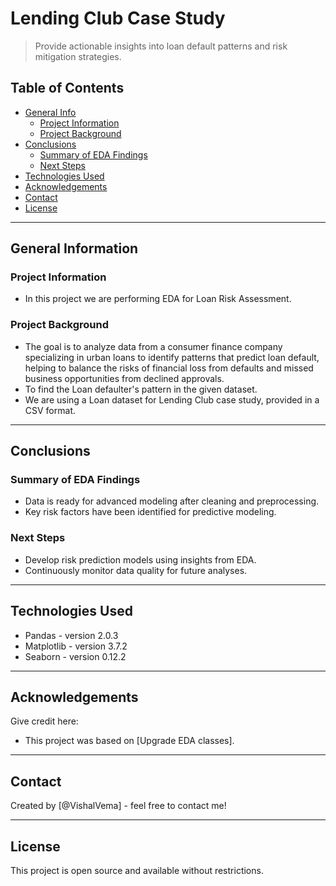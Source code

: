 # Lending Club Case Study 
> Provide actionable insights into loan default patterns and risk mitigation strategies.

## Table of Contents

- [General Info](#general-information)
  - [Project Information](#project-information)
  - [Project Background](#project-background)
- [Conclusions](#conclusions)
  - [Summary of EDA Findings](#summary-of-eda-findings)
  - [Next Steps](#next-steps)
- [Technologies Used](#technologies-used)
- [Acknowledgements](#acknowledgements)
- [Contact](#contact)
- [License](#license)

---

## General Information

### Project Information
- In this project we are performing EDA for Loan Risk Assessment.

### Project Background
- The goal is to analyze data from a consumer finance company specializing in urban loans to identify patterns that predict loan default, helping to balance the risks of financial loss from defaults and missed business opportunities from declined approvals.
- To find the Loan defaulter's pattern in the given dataset.
- We are using a Loan dataset for Lending Club case study, provided in a CSV format.

---

## Conclusions

### Summary of EDA Findings
- Data is ready for advanced modeling after cleaning and preprocessing.
- Key risk factors have been identified for predictive modeling.

### Next Steps
- Develop risk prediction models using insights from EDA.
- Continuously monitor data quality for future analyses.

---

## Technologies Used
- Pandas - version 2.0.3
- Matplotlib - version 3.7.2
- Seaborn - version 0.12.2

---

## Acknowledgements
Give credit here:
- This project was based on [Upgrade EDA classes].

---

## Contact
Created by [@VishalVema] - feel free to contact me!

---

## License
This project is open source and available without restrictions.
